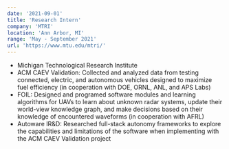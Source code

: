 ```yaml
---
date: '2021-09-01'
title: 'Research Intern'
company: 'MTRI'
location: 'Ann Arbor, MI'
range: 'May - September 2021'
url: 'https://www.mtu.edu/mtri/'
---
```


- Michigan Technological Research Institute
- ACM CAEV Validation: Collected and analyzed data from testing connected, electric, and autonomous vehicles designed to maximize fuel efficiency (in cooperation with DOE, ORNL, ANL, and APS Labs)
- FOIL: Designed and programed software modules and learning algorithms for UAVs to learn about unknown radar systems, update their world-view knowledge graph, and make decisions based on their knowledge of encountered waveforms (in cooperation with AFRL)
- Autoware IR&D: Researched full-stack autonomy frameworks to explore the capabilities and limitations of the software when implementing with the ACM CAEV Validation project
